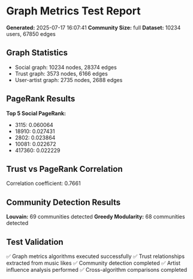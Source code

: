 # Graph Metrics Test Report

**Generated:** 2025-07-17 16:07:41
**Community Size:** full
**Dataset:** 10234 users, 67850 edges

## Graph Statistics

- Social graph: 10234 nodes, 28374 edges
- Trust graph: 3573 nodes, 6166 edges
- User-artist graph: 2735 nodes, 2688 edges

## PageRank Results

**Top 5 Social PageRank:**
- 3115: 0.060064
- 18910: 0.027431
- 2802: 0.023864
- 10081: 0.022672
- 417360: 0.022229

## Trust vs PageRank Correlation

Correlation coefficient: 0.7661

## Community Detection Results

**Louvain:** 69 communities detected
**Greedy Modularity:** 68 communities detected

## Test Validation

✅ Graph metrics algorithms executed successfully
✅ Trust relationships extracted from music likes
✅ Community detection completed
✅ Artist influence analysis performed
✅ Cross-algorithm comparisons completed
